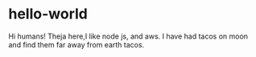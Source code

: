 # hello-world
Hi humans!
Theja here,I like node js, and aws.
I have had tacos on moon and find them far away from earth tacos.
